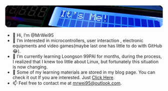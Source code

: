 ![It's ME !](itsme.png)
- 👋 Hi, I’m @MrWei95
- 👀 I’m interested in microcontrollers, user interaction , electronic equipments and video games(maybe last one has little to do with GitHub😂).
- 🌱 I’m currently learning Loongson 99PAI for months, during the process, I realized that I knew too little about Linux, but fortunately this situation is now changing.
- 📖 Some of my learning materials are stored in my blog page. You can check it out If you are interested. Just [Click Here](https://mrwei95.github.io/).
- 📫 Feel free to contact me at mrwei95@outlook.com.
<!---
MrWei95/MrWei95 is a ✨ special ✨ repository because its `README.md` (this file) appears on your GitHub profile.
You can click the Preview link to take a look at your changes.
--->
